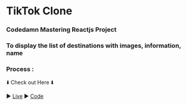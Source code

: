 # TikTok Clone

### Codedamn Mastering Reactjs Project

### To display the list of destinations with images, information, name

### Process :



⬇️ Check out Here ⬇️

▶️ [Live](https://gijot.csb.app/)
▶️ [Code](https://codesandbox.io/s/tiktok-clone-gijot)
